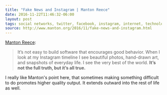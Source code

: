 ```yaml
---
title: "Fake News and Instagram | Manton Reece"
date: 2016-11-22T11:46:32-06:00
layout: post
tags: social networks, twitter, facebook, instagram, internet, technology
source: http://www.manton.org/2016/11/fake-news-and-instagram.html
---
```


[Manton Reece](http://www.manton.org/2016/11/fake-news-and-instagram.html):

> It’s not easy to build software that encourages good behavior. When I look at my Instagram timeline I see beautiful photos, hand-drawn art, and snapshots of everyday life. I see the very best of the world. **It’s not the full truth, but it’s all true.**

I really like Manton's point here, that sometimes making something difficult to do promotes higher quality output. It extends outward into the rest of life as well.
